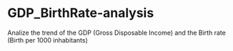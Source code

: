 # GDP_BirthRate-analysis
Analize the trend of the GDP (Gross Disposable Income) and the Birth rate (Birth per 1000 inhabitants)
